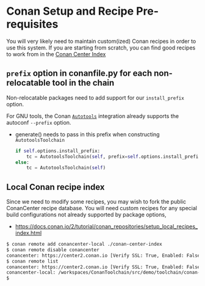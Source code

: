 # Conan Setup and Recipe Pre-requisites

You will very likely need to maintain custom(ized) Conan recipes in order
to use this system.  If you are starting from scratch, you can find good
recipes to work from in the
[Conan Center Index](https://github.com/conan-io/conan-center-index/tree/master/recipes)

## `prefix` option in conanfile.py for each non-relocatable tool in the chain

Non-relocatable packages need to add support for our `install_prefix` option.

For GNU tools, the Conan [`Autotools`](https://docs.conan.io/2/integrations/autotools.html)
integration already supports the autoconf `--prefix` option.

- generate() needs to pass in this prefix when constructing `AutotoolsToolchain`

  ``` python
  if self.options.install_prefix:
      tc = AutotoolsToolchain(self, prefix=self.options.install_prefix)
  else:
      tc = AutotoolsToolchain(self)
  ```

## Local Conan recipe index

Since we need to modify some recipes, you may wish to fork the public
ConanCenter recipe database.  You will need custom recipes for any
special build configurations not already supported by package options,

- https://docs.conan.io/2/tutorial/conan_repositories/setup_local_recipes_index.html

```bash
$ conan remote add conancenter-local ./conan-center-index
$ conan remote disable conancenter
conancenter: https://center2.conan.io [Verify SSL: True, Enabled: False]
$ conan remote list
conancenter: https://center2.conan.io [Verify SSL: True, Enabled: False]
conancenter-local: /workspaces/ConanToolchain/src/demo/toolchain/conan-center-index [local-recipes-index, Enabled: True]
$ 
```
